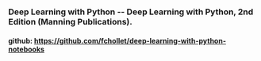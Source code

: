 ### Deep Learning with Python --  Deep Learning with Python, 2nd Edition (Manning Publications).
#### github: https://github.com/fchollet/deep-learning-with-python-notebooks
